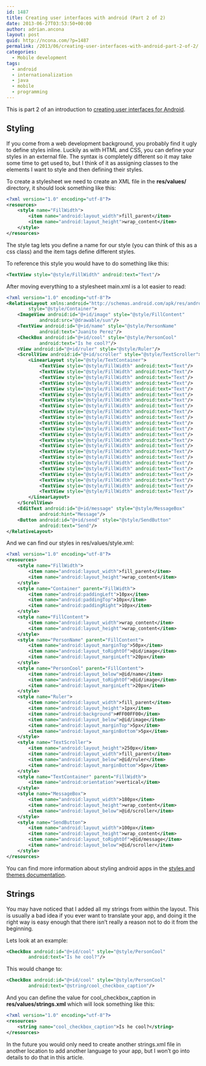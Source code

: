 ```yaml
---
id: 1487
title: Creating user interfaces with android (Part 2 of 2)
date: 2013-06-27T03:53:50+00:00
author: adrian.ancona
layout: post
guid: http://ncona.com/?p=1487
permalink: /2013/06/creating-user-interfaces-with-android-part-2-of-2/
categories:
  - Mobile development
tags:
  - android
  - internationalization
  - java
  - mobile
  - programming
---
```

This is part 2 of an introduction to [creating user interfaces for Android](http://ncona.com/2013/06/creating-user-interfaces-with-android-part-1-of-2/ "Creating user interfaces with android").

## Styling

If you come from a web development background, you probably find it ugly to define styles inline. Luckily as with HTML and CSS, you can define your styles in an external file. The syntax is completely different so it may take some time to get used to, but I think of it as assigning classes to the elements I want to style and then defining their styles.

To create a stylesheet we need to create an XML file in the **res/values/** directory, it should look something like this:

```xml
<?xml version="1.0" encoding="utf-8"?>
<resources>
    <style name="FillWidth">
        <item name="android:layout_width">fill_parent</item>
        <item name="android:layout_height">wrap_content</item>
    </style>
</resources>
```

<!--more-->

The style tag lets you define a name for our style (you can think of this as a css class) and the item tags define different styles.

To reference this style you would have to do something like this:

```xml
<TextView style="@style/FillWidth" android:text="Text"/>
```

After moving everything to a stylesheet main.xml is a lot easier to read:

```xml
<?xml version="1.0" encoding="utf-8"?>
<RelativeLayout xmlns:android="http://schemas.android.com/apk/res/android"
        style="@style/Container">
    <ImageView android:id="@+id/image" style="@style/FillContent"
            android:src="@drawable/sun"/>
    <TextView android:id="@+id/name" style="@style/PersonName"
            android:text="Juanito Perez"/>
    <CheckBox android:id="@+id/cool" style="@style/PersonCool"
            android:text="Is he cool?"/>
    <View android:id="@+id/ruler" style="@style/Ruler"/>
    <ScrollView android:id="@+id/scroller" style="@style/TextScroller">
        <LinearLayout style="@style/TextContainer">
            <TextView style="@style/FillWidth" android:text="Text"/>
            <TextView style="@style/FillWidth" android:text="Text"/>
            <TextView style="@style/FillWidth" android:text="Text"/>
            <TextView style="@style/FillWidth" android:text="Text"/>
            <TextView style="@style/FillWidth" android:text="Text"/>
            <TextView style="@style/FillWidth" android:text="Text"/>
            <TextView style="@style/FillWidth" android:text="Text"/>
            <TextView style="@style/FillWidth" android:text="Text"/>
            <TextView style="@style/FillWidth" android:text="Text"/>
            <TextView style="@style/FillWidth" android:text="Text"/>
            <TextView style="@style/FillWidth" android:text="Text"/>
            <TextView style="@style/FillWidth" android:text="Text"/>
            <TextView style="@style/FillWidth" android:text="Text"/>
            <TextView style="@style/FillWidth" android:text="Text"/>
            <TextView style="@style/FillWidth" android:text="Text"/>
            <TextView style="@style/FillWidth" android:text="Text"/>
            <TextView style="@style/FillWidth" android:text="Text"/>
            <TextView style="@style/FillWidth" android:text="Text"/>
            <TextView style="@style/FillWidth" android:text="Text"/>
            <TextView style="@style/FillWidth" android:text="Text"/>
            <TextView style="@style/FillWidth" android:text="Text"/>
            <TextView style="@style/FillWidth" android:text="Text"/>
            <TextView style="@style/FillWidth" android:text="Text"/>
        </LinearLayout>
    </ScrollView>
    <EditText android:id="@+id/message" style="@style/MessageBox"
            android:hint="Message"/>
    <Button android:id="@+id/send" style="@style/SendButton"
            android:text="Send"/>
</RelativeLayout>
```

And we can find our styles in res/values/style.xml:

```xml
<?xml version="1.0" encoding="utf-8"?>
<resources>
    <style name="FillWidth">
        <item name="android:layout_width">fill_parent</item>
        <item name="android:layout_height">wrap_content</item>
    </style>
    <style name="Container" parent="FillWidth">
        <item name="android:paddingLeft">10px</item>
        <item name="android:paddingTop">10px</item>
        <item name="android:paddingRight">10px</item>
    </style>
    <style name="FillContent">
        <item name="android:layout_width">wrap_content</item>
        <item name="android:layout_height">wrap_content</item>
    </style>
    <style name="PersonName" parent="FillContent">
        <item name="android:layout_marginTop">50px</item>
        <item name="android:layout_toRightOf">@id/image</item>
        <item name="android:layout_marginLeft">20px</item>
    </style>
    <style name="PersonCool" parent="FillContent">
        <item name="android:layout_below">@id/name</item>
        <item name="android:layout_toRightOf">@id/image</item>
        <item name="android:layout_marginLeft">20px</item>
    </style>
    <style name="Ruler">
        <item name="android:layout_width">fill_parent</item>
        <item name="android:layout_height">1px</item>
        <item name="android:background">#FF00FF00</item>
        <item name="android:layout_below">@id/image</item>
        <item name="android:layout_marginTop">5px</item>
        <item name="android:layout_marginBottom">5px</item>
    </style>
    <style name="TextScroller">
        <item name="android:layout_height">250px</item>
        <item name="android:layout_width">fill_parent</item>
        <item name="android:layout_below">@id/ruler</item>
        <item name="android:layout_marginBottom">5px</item>
    </style>
    <style name="TextContainer" parent="FillWidth">
        <item name="android:orientation">vertical</item>
    </style>
    <style name="MessageBox">
        <item name="android:layout_width">180px</item>
        <item name="android:layout_height">wrap_content</item>
        <item name="android:layout_below">@id/scroller</item>
    </style>
    <style name="SendButton">
        <item name="android:layout_width">100px</item>
        <item name="android:layout_height">wrap_content</item>
        <item name="android:layout_toRightOf">@id/message</item>
        <item name="android:layout_below">@id/scroller</item>
    </style>
</resources>
```

You can find more information about styling android apps in the [styles and themes documentation](http://developer.android.com/guide/topics/ui/themes.html "Styles and themes documentation").

## Strings

You may have noticed that I added all my strings from within the layout. This is usually a bad idea if you ever want to translate your app, and doing it the right way is easy enough that there isn&#8217;t really a reason not to do it from the beginning.

Lets look at an example:

```xml
<CheckBox android:id="@+id/cool" style="@style/PersonCool"
        android:text="Is he cool?"/>
```

This would change to:

```xml
<CheckBox android:id="@+id/cool" style="@style/PersonCool"
        android:text="@string/cool_checkbox_caption"/>
```

And you can define the value for cool\_checkbox\_caption in **res/values/strings.xml** which will look something like this:

```xml
<?xml version="1.0" encoding="utf-8"?>
<resources>
    <string name="cool_checkbox_caption">Is he cool?</string>
</resources>
```

In the future you would only need to create another strings.xml file in another location to add another language to your app, but I won&#8217;t go into details to do that in this article.

